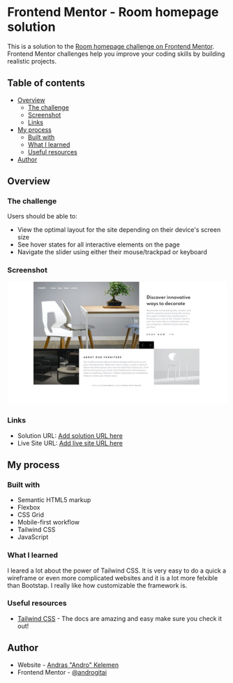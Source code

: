 # Frontend Mentor - Room homepage solution

This is a solution to the [Room homepage challenge on Frontend Mentor](https://www.frontendmentor.io/challenges/room-homepage-BtdBY_ENq). Frontend Mentor challenges help you improve your coding skills by building realistic projects. 

## Table of contents

- [Overview](#overview)
  - [The challenge](#the-challenge)
  - [Screenshot](#screenshot)
  - [Links](#links)
- [My process](#my-process)
  - [Built with](#built-with)
  - [What I learned](#what-i-learned)
  - [Useful resources](#useful-resources)
- [Author](#author)


## Overview

### The challenge

Users should be able to:

- View the optimal layout for the site depending on their device's screen size
- See hover states for all interactive elements on the page
- Navigate the slider using either their mouse/trackpad or keyboard

### Screenshot

![](./screenshot.jpg)

### Links

- Solution URL: [Add solution URL here](https://github.com/androgitai/RoomHomePage)
- Live Site URL: [Add live site URL here](https://room-homepage-andro.netlify.app/)

## My process

### Built with

- Semantic HTML5 markup
- Flexbox
- CSS Grid
- Mobile-first workflow
- Tailwind CSS
- JavaScript

### What I learned

I leared a lot about the power of Tailwind CSS. It is very easy to do a quick a wireframe or even more complicated websites and it is a lot more felxible than Bootstap. I really like how customizable the framework is.

### Useful resources

- [Tailwind CSS](https://tailwindcss.com/) - The docs are amazing and easy make sure you check it out!


## Author

- Website - [Andras "Andro" Kelemen](https://github.com/androgitai)
- Frontend Mentor - [@androgitai](https://www.frontendmentor.io/profile/androgitai)


